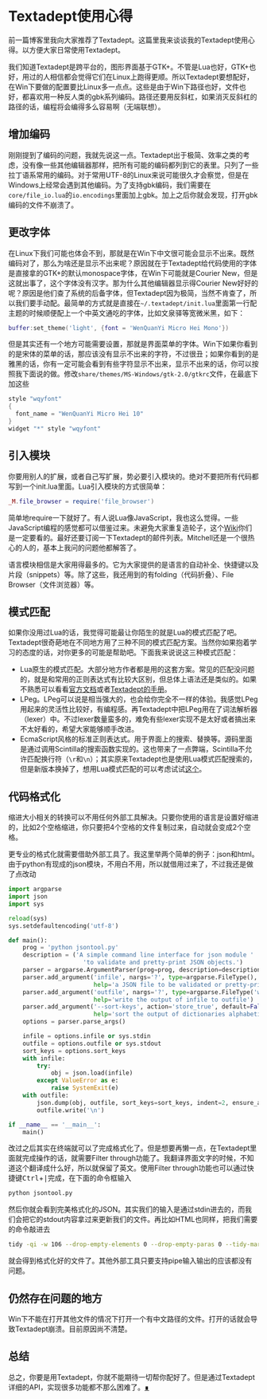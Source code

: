# Textadept使用心得

前一篇博客里我向大家推荐了Textadept。这篇里我来谈谈我的Textadept使用心得。以方便大家日常使用Textadept。

我们知道Textadept是跨平台的，图形界面基于GTK+。不管是Lua也好，GTK+也好，用过的人相信都会觉得它们在Linux上跑得更顺。所以Textadept要想配好，在Win下要做的配置要比Linux多一点点。这些是由于Win下路径也好，文件也好，都喜欢用一种反人类的gbk系列编码。路径还要用反斜杠，如果消灭反斜杠的路径的话，编程将会编得多么容易啊（无端联想）。

## 增加编码

刚刚提到了编码的问题，我就先说这一点。Textadept出于极简、效率之类的考虑，没有像一些其他编辑器那样，把所有可能的编码都列到它的表里。只列了一些拉丁语系常用的编码。对于常用UTF-8的Linux来说可能很久才会察觉，但是在Windows上经常会遇到其他编码。为了支持gbk编码，我们需要在`core/file_io.lua`的`io.encodings`里面加上gbk。加上之后你就会发现，打开gbk编码的文件不崩溃了。

## 更改字体

在Linux下我们可能也体会不到，那就是在Win下中文很可能会显示不出来。既然编码对了，那么为啥还是显示不出来呢？原因就在于Textadept给代码使用的字体是直接拿的GTK+的默认monospace字体，在Win下可能就是Courier New，但是这就出事了，这个字体没有汉字。那为什么其他编辑器显示得Courier New好好的呢？原因是他们查了系统的后备字体，但Textadept因为极简，当然不肯查了，所以我们要手动配。最简单的方式就是直接在`~/.textadept/init.lua`里面第一行配主题的时候顺便配上一个中英文通吃的字体，比如文泉驿等宽微米黑，如下：

```lua
buffer:set_theme('light', {font = 'WenQuanYi Micro Hei Mono'})
```

但是其实还有一个地方可能需要设置，那就是界面菜单的字体。Win下如果你看到的是宋体的菜单的话，那应该没有显示不出来的字符，不过很丑；如果你看到的是雅黑的话，你有一定可能会看到有些字符显示不出来，显示不出来的话，你可以按照我下面说的做。修改`share/themes/MS-Windows/gtk-2.0/gtkrc`文件，在最底下加这些

```cpp
style "wqyfont"
{
  font_name = "WenQuanYi Micro Hei 10"
}
widget "*" style "wqyfont"
```

## 引入模块

你要用别人的扩展，或者自己写扩展，势必要引入模块的。绝对不要把所有代码都写到一个init.lua里面。Lua引入模块的方式很简单：

```lua
_M.file_browser = require('file_browser')
```

简单地require一下就好了。有人说Lua像JavaScript，我也这么觉得。一些JavaScript编程的感觉都可以借鉴过来。未避免大家重复造轮子，这个[Wiki](https://foicica.com/wiki/textadept)你们是一定要看的。最好还要订阅一下Textadept的邮件列表。Mitchell还是一个很热心的人的，基本上我问的问题他都解答了。

语言模块相信是大家用得最多的。它为大家提供的是语言的自动补全、快捷键以及片段（snippets）等。除了这些，我还用到的有folding（代码折叠）、File Browser（文件浏览器）等。

## 模式匹配

如果你没用过Lua的话，我觉得可能最让你陌生的就是Lua的模式匹配了吧。Textadept很奇葩地在不同地方用了三种不同的模式匹配方案。当然你如果抱着学习的态度的话，对你更多的可能是帮助吧。下面我来说说这三种模式匹配：

- Lua原生的模式匹配。大部分地方作者都是用的这套方案。常见的匹配没问题的，就是和常用的正则表达式有比较大区别，但总体上语法还是类似的。如果不熟悉可以看看[官方文档](https://cloudwu.github.io/lua53doc/manual.html#6.4.1)或者[Textadept的手册](https://foicica.com/textadept/manual.html#Lua.Patterns)。
- LPeg。LPeg可以说是相当强大的，也会给你完全不一样的体验。我感觉LPeg用起来的灵活性比较好，有编程感。再Textadept中把LPeg用在了词法解析器（lexer）中。不过lexer数量蛮多的，难免有些lexer实现不是太好或者搞出来不太好看的，希望大家能够顺手改进。
- EcmaScript风格的标准正则表达式。用于界面上的搜索、替换等。源码里面是通过调用Scintilla的搜索函数实现的。这也带来了一点弊端，Scintilla不允许匹配换行符（`\r`和`\n`）；其实原来Textadept也是使用Lua模式匹配搜索的，但是新版本换掉了，想用Lua模式匹配的可以考虑试试[这个](https://foicica.com/wiki/lua-pattern-find)。

## 代码格式化

缩进大小相关的转换可以不用任何外部工具解决。只要你使用的语言是设置好缩进的，比如2个空格缩进，你只要把4个空格的文件复制过来，自动就会变成2个空格。

更专业的格式化就需要借助外部工具了。我这里举两个简单的例子：json和html。由于python有现成的json模块，不用白不用，所以就借用过来了，不过我还是做了点改动

```python
import argparse
import json
import sys

reload(sys)
sys.setdefaultencoding('utf-8')

def main():
    prog = 'python jsontool.py'
    description = ('A simple command line interface for json module '
                     'to validate and pretty-print JSON objects.')
    parser = argparse.ArgumentParser(prog=prog, description=description)
    parser.add_argument('infile', nargs='?', type=argparse.FileType(),
                        help='a JSON file to be validated or pretty-printed')
    parser.add_argument('outfile', nargs='?', type=argparse.FileType('w'),
                        help='write the output of infile to outfile')
    parser.add_argument('--sort-keys', action='store_true', default=False,
                        help='sort the output of dictionaries alphabetically by key')
    options = parser.parse_args()

    infile = options.infile or sys.stdin
    outfile = options.outfile or sys.stdout
    sort_keys = options.sort_keys
    with infile:
        try:
            obj = json.load(infile)
        except ValueError as e:
            raise SystemExit(e)
    with outfile:
        json.dump(obj, outfile, sort_keys=sort_keys, indent=2, ensure_ascii=False)
        outfile.write('\n')

if __name__ == '__main__':
    main()
```

改过之后其实在终端就可以了完成格式化了。但是想要再懒一点，在Textadept里面就完成操作的话，就需要Filter through功能了。我翻译界面文字的时候，不知道这个翻译成什么好，所以就保留了英文。使用Filter through功能也可以通过快捷键<kbd>Ctrl</kbd>+<kbd>|</kbd>完成，在下面的命令框输入

```bash
python jsontool.py
```

然后你就会看到完美格式化的JSON。其实我们的输入是通过stdin进去的，而我们会把它的stdout内容拿过来更新我们的文件。再比如HTML也同样，把我们需要的命令敲进去

```bash
tidy -qi -w 106 --drop-empty-elements 0 --drop-empty-paras 0 --tidy-mark 0
```

就会得到格式化好的文件了。其他外部工具只要支持pipe输入输出的应该都没有问题。

## 仍然存在问题的地方

Win下不能在打开其他文件的情况下打开一个有中文路径的文件。打开的话就会导致Textadept崩溃。目前原因尚不清楚。

## 总结

总之，你要是用Textadept，你就不能期待一切帮你配好了。但是通过Textadept详细的API，实现很多功能都不那么困难了。[∎](../ "返回首页")
